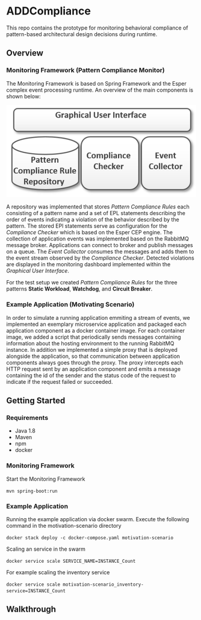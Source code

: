# ADDCompliance

This repo contains the prototype for monitoring behavioral compliance of pattern-based architectural design decisions during runtime.

## Overview

### Monitoring Framework (Pattern Compliance Monitor)
The Monitoring Framework is based on Spring Framework and the Esper complex event processing runtime. 
An overview of the main components is shown below: 

![Overview of Components](docs/prototype.png)

A repository was implemented that stores *Pattern Compliance Rules* each consisting of a pattern name and a set of EPL statements describing the order of events indicating a violation of the behavior described by the pattern.
The stored EPl statements serve as configuration for the *Compliance Checker* which is based on the Esper CEP engine.
The collection of application events was implemented based on the RabbitMQ message broker.
Applications can connect to broker and publish messages on a queue.
The *Event Collector* consumes the messages and adds them to the event stream observed by the *Compliance Checker*.
Detected violations are displayed in the monitoring dashboard implemented within the *Graphical User Interface*.

For the test setup we created *Pattern Compliance Rules* for the three patterns **Static Workload**, **Watchdog**, and **Circuit Breaker**.

### Example Application (Motivating Scenario)

In order to simulate a running application emmiting a stream of events, we implemented an exemplary microservice application and packaged each application component as a docker container image.
For each container image, we added a script that periodically sends messages containing information about the hosting environment to the running RabbitMQ instance.
In addition we implemented a simple proxy that is deployed alongside the application, so that communication between application components always goes through the proxy.
The proxy intercepts each HTTP request sent by an application component and emits a message containing the id of the sender and the status code of the request to indicate if the request failed or succeeded.

## Getting Started

### Requirements

- Java 1.8
- Maven
- npm
- docker

### Monitoring Framework

Start the Monitoring Framework

`mvn spring-boot:run`

### Example Application
Running the example application via docker swarm.
Execute the following command in the motivation-scenario directory

`docker stack deploy -c docker-compose.yaml motivation-scenario`

Scaling an service in the swarm

`docker service scale SERVICE_NAME=INSTANCE_Count`

For example scaling the inventory service

`docker service scale motivation-scenario_inventory-service=INSTANCE_Count`


## Walkthrough
